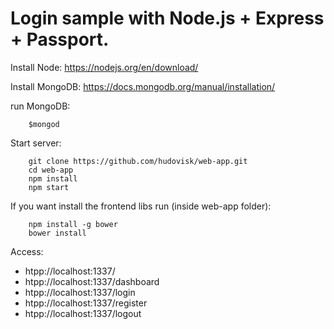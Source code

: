 Login sample with Node.js + Express + Passport.
================================================

Install Node: https://nodejs.org/en/download/

Install MongoDB: https://docs.mongodb.org/manual/installation/

run MongoDB:
```Shell
    $mongod
```

Start server:
```Shell
    git clone https://github.com/hudovisk/web-app.git
    cd web-app
    npm install
    npm start
```

If you want install the frontend libs run (inside web-app folder):
```Sheel
    npm install -g bower
    bower install
```

Access:
 - htpp://localhost:1337/
 - htpp://localhost:1337/dashboard
 - htpp://localhost:1337/login
 - htpp://localhost:1337/register
 - htpp://localhost:1337/logout